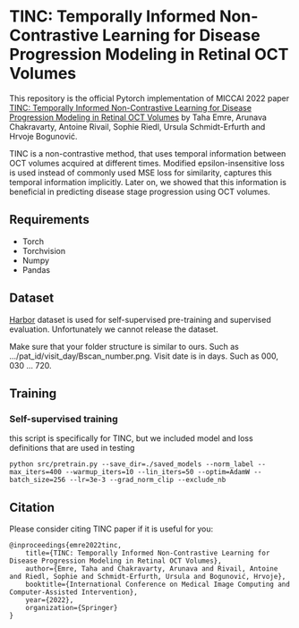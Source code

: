 # TINC: Temporally Informed Non-Contrastive Learning for Disease Progression Modeling in Retinal OCT Volumes
This repository is the official Pytorch implementation of MICCAI 2022 paper [TINC: Temporally Informed Non-Contrastive Learning for Disease Progression Modeling in Retinal OCT Volumes](https://arxiv.org/abs/2206.15282) by Taha Emre, Arunava Chakravarty, Antoine Rivail, Sophie Riedl, Ursula Schmidt-Erfurth and Hrvoje Bogunović.

TINC is a non-contrastive method, that uses temporal information between OCT volumes acquired at different times. Modified epsilon-insensitive loss is used instead of commonly used MSE loss for similarity, captures this temporal information implicitly. Later on, we showed that this information is beneficial in predicting disease stage progression using OCT volumes.

## Requirements
- Torch
- Torchvision
- Numpy
- Pandas

## Dataset

 [Harbor](https://clinicaltrials.gov/ct2/show/NCT00891735) dataset is used for self-supervised pre-training and supervised evaluation. Unfortunately we cannot release the dataset.

Make sure that your folder structure is similar to ours. Such as .../pat_id/visit_day/Bscan_number.png. Visit date is in days. Such as 000, 030 ... 720.

## Training

### Self-supervised training
this script is specifically for TINC, but we included model and loss definitions that are used in testing

    python src/pretrain.py --save_dir=./saved_models --norm_label --max_iters=400 --warmup_iters=10 --lin_iters=50 --optim=AdamW --batch_size=256 --lr=3e-3 --grad_norm_clip --exclude_nb
    
## Citation

Please consider citing TINC paper if it is useful for you:

```
@inproceedings{emre2022tinc,
    title={TINC: Temporally Informed Non-Contrastive Learning for Disease Progression Modeling in Retinal OCT Volumes},
    author={Emre, Taha and Chakravarty, Arunava and Rivail, Antoine and Riedl, Sophie and Schmidt-Erfurth, Ursula and Bogunović, Hrvoje},
    booktitle={International Conference on Medical Image Computing and Computer-Assisted Intervention},
    year={2022},
    organization={Springer}
}
```
